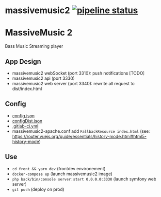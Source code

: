 # massivemusic2 [![pipeline status](https://git.osrp.xyz/root/massivemusic2/badges/master/pipeline.svg)](https://git.osrp.xyz/root/massivemusic2/commits/master)
# MassiveMusic 2

Bass Music Streaming player

## App Design
  - massivemusic2 webSocket (port 3310): push notifications [TODO]
  - massivemusic2 api (port 3330)
  - massivemusic2 web server (port 3340): rewrite all request to dist/index.html

## Config
  - [config.json](config.json)
  - [configDist.json](configDist.json)
  - [.gitlab-ci.yml](.gitlab-ci.yml)
  - massivemusic2-apache.conf add `FallbackResource index.html`
    (see: https://router.vuejs.org/guide/essentials/history-mode.html#html5-history-mode)

## Use
  - `cd front && yarn dev` (frontdev environement)
  - `docker-compose up` (launch massivemusic2 image)
  - `php back/bin/console server:start 0.0.0.0:3330` (launch symfony web server)
  - `git push` (deploy on prod)
